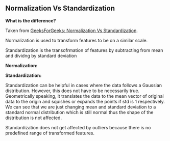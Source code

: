 ## Normalization Vs Standardization

**What is the difference?**

Taken from [GeeksForGeeks: Normalization Vs Standardization](https://www.geeksforgeeks.org/normalization-vs-standardization/]).

Normalization is used to transform features to be on a similar scale.

Standardization is the transofrmation of features by subtracting from mean and dividng by standard deviation

**Normalization:**

**Standardization:**

Standardization can be helpful in cases where the data follows a Gaussian distribution. 
However, this does not have to be necessarily true. Geometrically speaking, it translates the data to the mean vector of original data to the origin and squishes or expands the points if std is 1 respectively. 
We can see that we are just changing mean and standard deviation to a standard normal distribution which is still normal thus the shape of the distribution is not affected.

Standardization does not get affected by outliers because there is no predefined range of transformed features.
